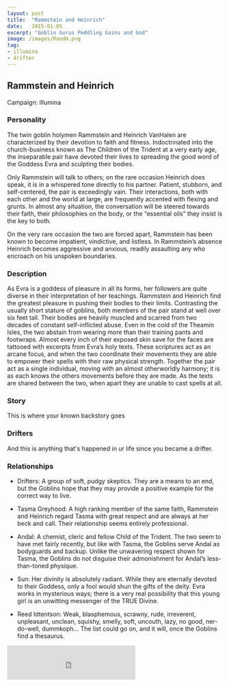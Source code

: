 ```yaml
---
layout: post
title:  "Rammstein and Heinrich"
date:   2015-01-05
excerpt: "Goblin Gurus Peddling Gains and God"
image: /images/RandH.png
tag:
- illumina
- drifter 
---
```


## Rammstein and Heinrich

Campaign: Illumina

### Personality

The twin goblin holymen Rammstein and Heinrich VanHalen are characterized by their devotion to faith and fitness. Indoctrinated into the church-business known as The Children of the Trident at a very early age, the inseparable pair have devoted their lives to spreading the good word of the Goddess Evra and sculpting their bodies.  

Only Rammstein will talk to others; on the rare occasion Heinrich does speak, it is in a whispered tone directly to his partner.  Patient, stubborn, and self-centered, the pair is exceedingly vain. Their interactions, both with each other and the world at large, are frequently accented with flexing and grunts. In almost any situation, the conversation will be steered towards their faith, their philosophies on the body, or the “essential oils” they insist is the key to both.

On the very rare occasion the two are forced apart, Rammstein has been known to become impatient, vindictive, and listless. In Rammstein’s absence Heinrich becomes aggressive and anxious, readily assaulting any who encroach on his unspoken boundaries.


### Description

As Evra is a goddess of pleasure in all its forms, her followers are quite diverse in their interpretation of her teachings. Rammstein and Heinrich find the greatest pleasure in pushing their bodies to their limits. Contrasting the usually short stature of goblins, both members of the pair stand at well over six feet tall. Their bodies are heavily muscled and scarred from two decades of constant self-inflicted abuse. Even in the cold of the Theamin Isles, the two abstain from wearing more than their training pants and footwraps. Almost every inch of their exposed skin save for the faces are tattooed with excerpts from Evra’s holy texts. These scriptures act as an arcane focus, and when the two coordinate their movements they are able to empower their spells with their raw physical strength. Together the pair act as a single individual, moving with an almost otherworldly harmony; it is as each knows the others movements before they are made. As the texts are shared between the two, when apart they are unable to cast spells at all.

### Story

This is where your known backstory goes

### Drifters

And this is anything that's happened in ur life since you became a drifter.


### Relationships

- Drifters: A group of soft, pudgy skeptics. They are a means to an end, but the Goblins hope that they may provide a positive example for the correct way to live.

- Tasma Greyhood: A high ranking member of the same faith, Rammstein and Heinrich regard Tasma with great respect and are always at her beck and call. Their relationship seems entirely professional.

- Andal: A chemist, cleric and fellow Child of the Trident. The two seem to have met fairly recently, but like with Tasma, the Goblins serve Andal as bodyguards and backup. Unlike the unwavering respect shown for Tasma, the Goblins do not disguise their admonishment for Andal’s less-than-toned physique.

- Sun: Her divinity is absolutely radiant. While they are eternally devoted to their Goddess, only a fool would shun the gifts of the deity. Evra works in mysterious ways; there is a very real possibility that this young girl is an unwitting messenger of the TRUE Divine. 

- Reed Idtentson: Weak, blasphemous, scrawny, rude, irreverent, unpleasant, unclean, squishy, smelly, soft, uncouth, lazy, no good, ner-do-well, dummkoph… The list could go on, and it will, once the Goblins find a thesaurus.


<iframe src="https://w.soundcloud.com/player/?url=https%3A//api.soundcloud.com/tracks/654799955&color=%23ff5500&auto_play=false&hide_related=false&show_comments=true&show_user=true&show_reposts=false&show_teaser=true&visual=true" width="300" height="80" frameborder="0" allowtransparency="true" allow="encrypted-media"></iframe>
